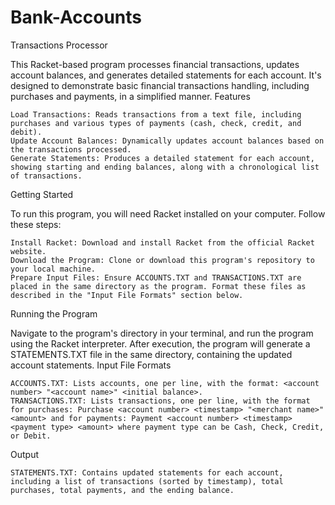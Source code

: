 # Bank-Accounts

Transactions Processor

This Racket-based program processes financial transactions, updates account balances, and generates detailed statements for each account. It's designed to demonstrate basic financial transactions handling, including purchases and payments, in a simplified manner.
Features

    Load Transactions: Reads transactions from a text file, including purchases and various types of payments (cash, check, credit, and debit).
    Update Account Balances: Dynamically updates account balances based on the transactions processed.
    Generate Statements: Produces a detailed statement for each account, showing starting and ending balances, along with a chronological list of transactions.

Getting Started

To run this program, you will need Racket installed on your computer. Follow these steps:

    Install Racket: Download and install Racket from the official Racket website.
    Download the Program: Clone or download this program's repository to your local machine.
    Prepare Input Files: Ensure ACCOUNTS.TXT and TRANSACTIONS.TXT are placed in the same directory as the program. Format these files as described in the "Input File Formats" section below.

Running the Program

Navigate to the program's directory in your terminal, and run the program using the Racket interpreter. After execution, the program will generate a STATEMENTS.TXT file in the same directory, containing the updated account statements.
Input File Formats

    ACCOUNTS.TXT: Lists accounts, one per line, with the format: <account number> "<account name>" <initial balance>.
    TRANSACTIONS.TXT: Lists transactions, one per line, with the format for purchases: Purchase <account number> <timestamp> "<merchant name>" <amount> and for payments: Payment <account number> <timestamp> <payment type> <amount> where payment type can be Cash, Check, Credit, or Debit.

Output

    STATEMENTS.TXT: Contains updated statements for each account, including a list of transactions (sorted by timestamp), total purchases, total payments, and the ending balance.
